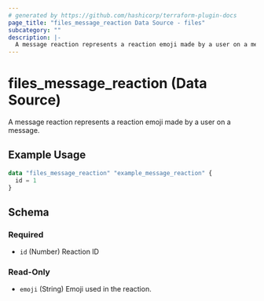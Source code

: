 ```yaml
---
# generated by https://github.com/hashicorp/terraform-plugin-docs
page_title: "files_message_reaction Data Source - files"
subcategory: ""
description: |-
  A message reaction represents a reaction emoji made by a user on a message.
---
```


# files_message_reaction (Data Source)

A message reaction represents a reaction emoji made by a user on a message.

## Example Usage

```terraform
data "files_message_reaction" "example_message_reaction" {
  id = 1
}
```

<!-- schema generated by tfplugindocs -->
## Schema

### Required

- `id` (Number) Reaction ID

### Read-Only

- `emoji` (String) Emoji used in the reaction.
